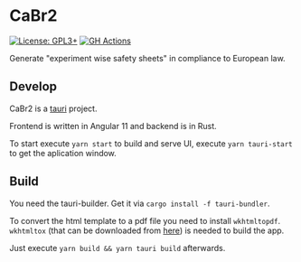 # CaBr2

[![License: GPL3+](https://img.shields.io/badge/License-GPL3+-blue.svg)](https://www.gnu.org/licenses/gpl-3.0.en.html)
[![GH Actions](https://action-badges.now.sh/Calciumdibromid/CaBr2)](https://github.com/Calciumdibromid/CaBr2/actions)

Generate "experiment wise safety sheets" in compliance to European law.

## Develop

CaBr2 is a [tauri](https://tauri.studio) project.

Frontend is written in Angular 11 and backend is in Rust.

To start execute `yarn start` to build and serve UI,
execute `yarn tauri-start` to get the aplication window.

## Build

You need the tauri-builder. Get it  via `cargo install -f tauri-bundler`.

To convert the html template to a pdf file you need to install `wkhtmltopdf`.
`wkhtmltox` (that can be downloaded from [here](https://wkhtmltopdf.org/downloads.html)) is needed to build the app.

Just execute `yarn build && yarn tauri build` afterwards.

